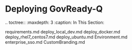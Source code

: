 Deploying GovReady-Q
====================

.. toctree::
   :maxdepth: 3
   :caption: In This Section:

   requirements.md
   deploy_local_dev.md
   deploy_docker.md
   deploy_rhel7_centos7.md
   deploy_ubuntu.md
   Environment.md
   enterprise_sso.md
   CustomBranding.md